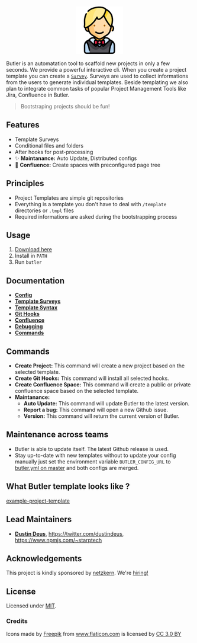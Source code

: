 <p align="center">
<img src="/logo.png" alt="butler" style="max-width:100%;">
</p>

Butler is an automatation tool to scaffold new projects in only a few seconds.
We provide a powerful interactive cli. When you create a project template you
can create a [`Survey`](/docs/templateSurveys.md). Surveys are used to collect
informations from the users to generate individual templates. Beside
templating we also plan to integrate common tasks of popular Project Management
Tools like Jira, Confluence in Butler.

> Bootstraping projects should be fun!

## Features
- Template Surveys
- Conditional files and folders
- After hooks for post-processing
- :sparkles: **Maintanance:** Auto Update, Distributed configs
- :star2: **Confluence:** Create spaces with preconfigured page tree

## Principles
- Project Templates are simple git repositories
- Everything is a template you don't have to deal with `/template` directories
or `.tmpl` files
- Required informations are asked during the bootstrapping process

## Usage

1. [Download here](https://github.com/netzkern/butler/releases)
2. Install in `PATH`
3. Run `butler`

## Documentation

* [**Config**](/docs/config.md)
* [**Template Surveys**](/docs/templateSurveys.md)
* [**Template Syntax**](/docs/templateSyntax.md)
* [**Git Hooks**](/docs/gitHooks.md)
* [**Confluence**](/docs/confluence.md)
* [**Debugging**](/docs/debugging.md)
* [**Commands**](#commands)

## Commands

- **Create Project:** This command will create a new project based on the selected template.
- **Create Git Hooks:** This command will install all selected hooks.
- **Create Confluence Space:** This command will create a public or private confluence space based on the selected template.
- **Maintanance:**
  - **Auto Update:** This command will update Butler to the latest version.
  - **Report a bug:** This command will open a new Github issue.
  - **Version:** This command will return the current version of Butler.

## Maintenance across teams

- Butler is able to update itself. The latest Github release is used.
- Stay up-to-date with new templates without to update your config manually just set the environment variable `BUTLER_CONFIG_URL` to [butler.yml on master](https://raw.githubusercontent.com/netzkern/butler/master/butler.yml) and both configs are merged.

## What Butler template looks like ?

[example-project-template](https://github.com/netzkern/example-project-template)

## Lead Maintainers

- [**Dustin Deus**](https://github.com/StarpTech), <https://twitter.com/dustindeus>, <https://www.npmjs.com/~starptech>

## Acknowledgements

This project is kindly sponsored by [netzkern](http://netzkern.de). We're [hiring!](http://karriere.netzkern.de/)

## License

Licensed under [MIT](./LICENSE).

### Credits

<div>Icons made by <a href="http://www.freepik.com" title="Freepik">Freepik</a> from <a href="https://www.flaticon.com/" title="Flaticon">www.flaticon.com</a> is licensed by <a href="http://creativecommons.org/licenses/by/3.0/" title="Creative Commons BY 3.0" target="_blank">CC 3.0 BY</a></div>
